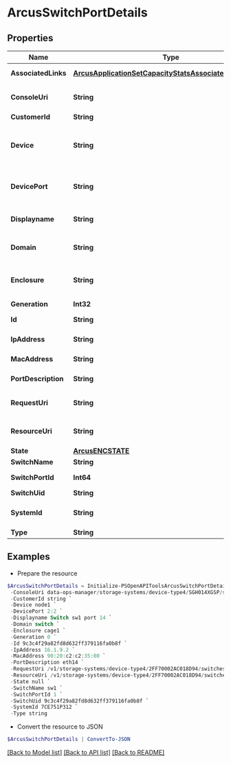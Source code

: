 # ArcusSwitchPortDetails
## Properties

Name | Type | Description | Notes
------------ | ------------- | ------------- | -------------
**AssociatedLinks** | [**ArcusApplicationSetCapacityStatsAssociatedLinksInner[]**](ArcusApplicationSetCapacityStatsAssociatedLinksInner.md) | Associated Links Details | [optional] 
**ConsoleUri** | **String** | consoleUri for detailed storage object | [optional] 
**CustomerId** | **String** | customerId | [optional] 
**Device** | **String** | Device (either node or IOM) to which the switch port is connected to. | [optional] 
**DevicePort** | **String** | Port on device that the switch port is connected to | [optional] 
**Displayname** | **String** | Name to be used for display purposes | [optional] 
**Domain** | **String** | Domain that the resource belongs to | [optional] 
**Enclosure** | **String** | Enclosure (cage) to which the switch port is connected to | [optional] 
**Generation** | **Int32** | generation | [optional] 
**Id** | **String** | Unique Identifier of the resource. | [optional] 
**IpAddress** | **String** | Switch port IP Address | [optional] 
**MacAddress** | **String** | MAC address of the switch port | [optional] 
**PortDescription** | **String** | Switch port description | [optional] 
**RequestUri** | **String** | resourceUri for detailed enclosure object | [optional] 
**ResourceUri** | **String** | resourceUri for detailed enclosure object | [optional] 
**State** | [**ArcusENCSTATE**](ArcusENCSTATE.md) |  | [optional] 
**SwitchName** | **String** | Switch name. | [optional] 
**SwitchPortId** | **Int64** | ID of the resource | [optional] 
**SwitchUid** | **String** | Switch UID | [optional] 
**SystemId** | **String** | SystemUid/Serial Number  of the array. | [optional] 
**Type** | **String** | type | [optional] 

## Examples

- Prepare the resource
```powershell
$ArcusSwitchPortDetails = Initialize-PSOpenAPIToolsArcusSwitchPortDetails  -AssociatedLinks [{&quot;resourceUri&quot;:&quot;/v1/storage-systems/device-type4/2FF70002AC01F0FF&quot;,&quot;type&quot;:&quot;systems&quot;}] `
 -ConsoleUri data-ops-manager/storage-systems/device-type4/SGH014XGSP/switches/9c3c4f29a82fd8d632ff379116fa0b8f/switch-port/8621946048c1cb24bdfc57e9b3b460ac `
 -CustomerId string `
 -Device node1 `
 -DevicePort 2:2 `
 -Displayname Switch sw1 port 14 `
 -Domain switch `
 -Enclosure cage1 `
 -Generation 0 `
 -Id 9c3c4f29a82fd8d632ff379116fa0b8f `
 -IpAddress 16.1.9.2 `
 -MacAddress 90:20:c2:c2:35:00 `
 -PortDescription eth14 `
 -RequestUri /v1/storage-systems/device-type4/2FF70002AC018D94/switches/9c3c4f29a82fd8d632ff379116fa0b8f/switch-port/8621946048c1cb24bdfc57e9b3b460ac `
 -ResourceUri /v1/storage-systems/device-type4/2FF70002AC018D94/switches/9c3c4f29a82fd8d632ff379116fa0b8f/switch-port/8621946048c1cb24bdfc57e9b3b460ac `
 -State null `
 -SwitchName sw1 `
 -SwitchPortId 1 `
 -SwitchUid 9c3c4f29a82fd8d632ff379116fa0b8f `
 -SystemId 7CE751P312 `
 -Type string
```

- Convert the resource to JSON
```powershell
$ArcusSwitchPortDetails | ConvertTo-JSON
```

[[Back to Model list]](../README.md#documentation-for-models) [[Back to API list]](../README.md#documentation-for-api-endpoints) [[Back to README]](../README.md)

